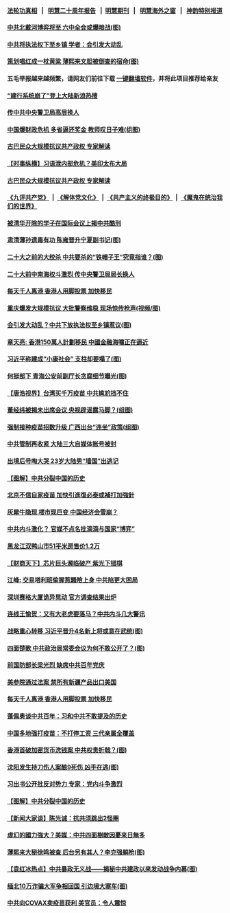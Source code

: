 #### [法轮功真相](https://github.com/gfw-breaker/truth/blob/master/README.md?t=0) &nbsp;&nbsp;|&nbsp;&nbsp; [明慧二十周年报告](https://github.com/gfw-breaker/mh-reports/blob/master/README.md?t=0) &nbsp;&nbsp;|&nbsp;&nbsp;[明慧期刊](https://github.com/gfw-breaker/mh-qikan) &nbsp;&nbsp;|&nbsp;&nbsp; [明慧海外之窗](https://github.com/gfw-breaker/mh-news/blob/master/README.md?t=0) &nbsp;&nbsp;|&nbsp;&nbsp; [神韵特别报道](https://github.com/gfw-breaker/mh-news/blob/master/shenyun.md?t=0)
#### [ 中共北戴河博弈将至 六中全会或爆暗战(图)](https://github.com/gfw-breaker/banned-news3/blob/master/pages/p2/978033.md)
#### [ 中共将执法权下至乡镇 学者：会引发大动乱](https://github.com/gfw-breaker/banned-news3/blob/master/pages/nsc413/n13089721.md)
#### [ 策划唱红成一枕黄粱 薄熙来文胆被倒查的宿命(图)](https://github.com/gfw-breaker/banned-news3/blob/master/pages/p2/978093.md)
#### 五毛举报越来越频繁，请网友们前往下载 [一键翻墙软件](https://github.com/gfw-breaker/ssr-accounts)，并将此项目推荐给亲友
#### [ “建行系统崩了”登上大陆新浪热搜](https://github.com/gfw-breaker/banned-news3/blob/master/pages/nsc413/n13089946.md)
#### [ 传中共中央警卫局高层换人](https://github.com/gfw-breaker/banned-news3/blob/master/pages/nsc413/n13089832.md)
#### [ 中国爆财政危机 多省逼还奖金 教师叹日子难(组图)](https://github.com/gfw-breaker/banned-news3/blob/master/pages/p1/978074.md)
#### [ 古巴民众大规模抗议共产政权 专家解读](https://github.com/gfw-breaker/banned-news3/blob/master/pages/nf4514/n13089116.md)
#### [ 【时事纵横】习语泄内部危机？美印太布大局](https://github.com/gfw-breaker/banned-news3/blob/master/pages/nsc413/n13089293.md)
#### [ 古巴民众大规模抗议共产政权 专家解读](https://github.com/gfw-breaker/banned-news3/blob/master/pages/nsc413/n13089116.md)
#### [《九评共产党》](https://github.com/begood0513/9ping.md/blob/master/README.md) &nbsp;|&nbsp; [《解体党文化》](../../../../jtdwh.md/blob/master/README.md)  &nbsp;|&nbsp; [《共产主义的终极目的》](../../../../gczydzjmd.md/blob/master/README.md) &nbsp;|&nbsp; [《魔鬼在统治我们的世界》](../../../../mgztzwmdsj.md/blob/master/README.md) 
#### [ 被清华开除的学子在国际会议上揭中共酷刑](https://github.com/gfw-breaker/banned-news3/blob/master/pages/nsc413/n13089044.md)
#### [ 肃清薄孙遗毒有功 陈雍晋升宁夏副书记(图)](https://github.com/gfw-breaker/banned-news3/blob/master/pages/p2/978169.md)
#### [ 二十大之前的大绞杀 中共要杀的“铁帽子王”究竟指谁？(图)](https://github.com/gfw-breaker/banned-news3/blob/master/pages/p2/978126.md)
#### [ 二十大前中南海权斗激烈 传中央警卫局局长换人](https://github.com/gfw-breaker/banned-news3/blob/master/pages/prog1138/a103166121.md)
#### [ 每天千人离港 香港人用脚投票 加快移民](https://github.com/gfw-breaker/banned-news3/blob/master/pages/nsc413/n13089218.md)
#### [ 重庆爆发大规模抗议 大批警察维稳 现场惊传枪声(视频/图)](https://github.com/gfw-breaker/banned-news3/blob/master/pages/p1/978156.md)
#### [ 会引发大动乱？中共下放执法权至乡镇惹议(图)](https://github.com/gfw-breaker/banned-news3/blob/master/pages/p1/978117.md)
#### [ 章天亮: 香港150萬人計劃移民 中國金融海嘯正在逼近](https://github.com/gfw-breaker/banned-news3/blob/master/pages/soh5/526061.md)
#### [ 习近平称建成“小康社会” 支柱却要塌了(图)](https://github.com/gfw-breaker/banned-news3/blob/master/pages/p5/978092.md)
#### [ 何挺部下 青海公安前副厅长贪腐细节曝光(图)](https://github.com/gfw-breaker/banned-news3/blob/master/pages/p2/978048.md)
#### [ 【唐浩视界】台湾买千万疫苗 中共尴尬挡不住](https://github.com/gfw-breaker/banned-news3/blob/master/pages/nsc413/n13089097.md)
#### [ 董经纬被揭未出席会议 央视辟谣露马脚？(组图)](https://github.com/gfw-breaker/banned-news3/blob/master/pages/p2/977928.md)
#### [ 强制接种疫苗招数升级 广西出台“连坐”政策(组图)](https://github.com/gfw-breaker/banned-news3/blob/master/pages/p1/978102.md)
#### [ 中共管制再收紧 大陆三大自媒体账号被封](https://github.com/gfw-breaker/banned-news3/blob/master/pages/nsc413/n13090594.md)
#### [ 出境后号啕大哭 23岁大陆男“墙国”出逃记](https://github.com/gfw-breaker/banned-news3/blob/master/pages/nsc413/n13090308.md)
#### [ 【图解】中共分裂中国的历史](https://github.com/gfw-breaker/banned-news3/blob/master/pages/nf4514/n13089409.md)
#### [ 北京不信自家疫苗 加快引進復必泰或補打加強針](https://github.com/gfw-breaker/banned-news3/blob/master/pages/soh5/525764.md)
#### [ 灰犀牛隐现 楼市现巨变 中国经济会雪崩？](https://github.com/gfw-breaker/banned-news3/blob/master/pages/prog204/a103165812.md)
#### [ 中共内斗激化？ 官媒不点名批滴滴与国家“博弈”](https://github.com/gfw-breaker/banned-news3/blob/master/pages/prog1138/a103163936.md)
#### [ 黑龙江双鸭山市51平米房售价1.2万](https://github.com/gfw-breaker/banned-news3/blob/master/pages/nsc413/n13089897.md)
#### [ 【财商天下】芯片巨头濒临破产 紫光下错棋](https://github.com/gfw-breaker/banned-news3/blob/master/pages/nsc413/n13088515.md)
#### [ 江峰: 交易塔利班偷腥惹騷險上身 中共陷更大困局](https://github.com/gfw-breaker/banned-news3/blob/master/pages/soh5/525686.md)
#### [ 深圳赛格大厦诡异晃动 官方调查结果出炉](https://github.com/gfw-breaker/banned-news3/blob/master/pages/prog204/a103166041.md)
#### [ 连线王愉贺：又有大老虎要落马？中共内斗几大警讯](https://github.com/gfw-breaker/banned-news3/blob/master/pages/prog204/a103165014.md)
#### [ 战略重心转移 习近平晋升4名新上将或意在武统(图)](https://github.com/gfw-breaker/banned-news3/blob/master/pages/p2/978130.md)
#### [ 四面楚歌 中共政治局常委会议为何不敢公开了？(图)](https://github.com/gfw-breaker/banned-news3/blob/master/pages/p2/978024.md)
#### [ 前国防部长梁光烈 缺席中共百年党庆](https://github.com/gfw-breaker/banned-news3/blob/master/pages/nf4514/n13091551.md)
#### [ 美参院通过法案 禁所有新疆产品出口美国](https://github.com/gfw-breaker/banned-news3/blob/master/pages/nf4514/n13089397.md)
#### [ 每天千人离港 香港人用脚投票 加快移民](https://github.com/gfw-breaker/banned-news3/blob/master/pages/nf4514/n13089218.md)
#### [ 蓬佩奥谈中共百年：习和中共不敢提及的历史](https://github.com/gfw-breaker/banned-news3/blob/master/pages/nf4514/n13086813.md)
#### [ 中国多地强打疫苗：不打停工资 三代亲属全覆盖](https://github.com/gfw-breaker/banned-news3/blob/master/pages/prog204/a103165918.md)
#### [ 香港首破加密货币洗钱案 中共权贵折戟？(图)](https://github.com/gfw-breaker/banned-news3/blob/master/pages/p5/978161.md)
#### [ 沈阳发生持刀伤人案酿9死伤 凶手在逃(图)](https://github.com/gfw-breaker/banned-news3/blob/master/pages/p1/978086.md)
#### [ 习出书公开批反对势力 专家：党内斗争激烈](https://github.com/gfw-breaker/banned-news3/blob/master/pages/nsc413/n13091652.md)
#### [ 【图解】中共分裂中国的历史](https://github.com/gfw-breaker/banned-news3/blob/master/pages/nsc413/n13089409.md)
#### [ 【新闻大家谈】陈光诚：抗共须跳出2怪圈](https://github.com/gfw-breaker/banned-news3/blob/master/pages/nf4514/n13087339.md)
#### [ 虛幻的國力強大？美媒：中共四面樹敵因憂來日無多](https://github.com/gfw-breaker/banned-news3/blob/master/pages/soh5/525755.md)
#### [ 薄熙来大秘徐鸣被查 后台另有其人？李克强躺枪(图)](https://github.com/gfw-breaker/banned-news3/blob/master/pages/p2/978028.md)
#### [ 【袁红冰热点】中共暴政无义战——揭秘中共建政以来发动战争内幕(图)](https://github.com/gfw-breaker/banned-news3/blob/master/pages/p2/977591.md)
#### [ 缅北10万诈骗大军争相回国 引边境大塞车(图)](https://github.com/gfw-breaker/banned-news3/blob/master/pages/p1/978041.md)
#### [ 中共向COVAX卖疫苗获利 美官员：令人震惊](https://github.com/gfw-breaker/banned-news3/blob/master/pages/nsc413/n13091749.md)
